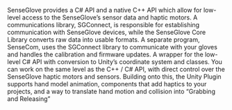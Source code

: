SenseGlove provides a C# API and a native C++ API which allow for low-level access to the SenseGlove’s sensor data and haptic motors. A communications library, SGConnect, is responsible for establishing communication with SenseGlove devices, while the SenseGlove Core Library converts raw data into usable formats. A separate program, SenseCom, uses the SGConnect library to communicate with your gloves and handles the calibration and firmware updates. 
A wrapper for the low-level C# API with conversion to Unity’s coordinate system and classes. You can work on the same level as the C++ / C# API, with direct control over the SenseGlove haptic motors and sensors.
Building onto this, the Unity Plugin supports hand model animation, components that add haptics to your projects, and a way to translate hand motion and collision into “Grabbing and Releasing”
